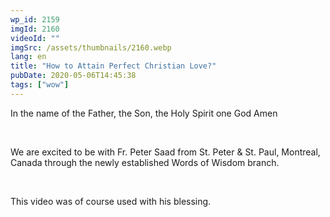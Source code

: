 ```yaml
---
wp_id: 2159
imgId: 2160
videoId: ""
imgSrc: /assets/thumbnails/2160.webp
lang: en
title: "How to Attain Perfect Christian Love?"
pubDate: 2020-05-06T14:45:38
tags: ["wow"]
---
```


<!-- page: 6 -->

<p>In the name of the Father, the Son, the Holy Spirit one God Amen</p>
<p>&nbsp;</p>
<p>We are excited to be with Fr. Peter Saad from St. Peter &amp; St. Paul, Montreal, Canada through the newly established Words of Wisdom branch.</p>
<p>&nbsp;</p>
<p>This video was of course used with his blessing.</p>
